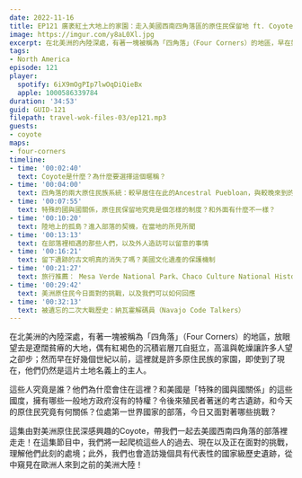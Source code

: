 ```yaml
---
date: 2022-11-16
title: EP121 廣袤紅土大地上的家園：走入美國西南四角落區的原住民保留地 ft. Coyote
image: https://imgur.com/y8aL0Xl.jpg
excerpt: 在北美洲的內陸深處，有著一塊被稱為「四角落」（Four Corners）的地區，早在好幾個世紀以前，這裡就是許多原住民族的家園，直到現在。這些人究竟是誰？他們為什麼會住在這裡？今日又面對著哪些挑戰？這集由對美洲原住民深感興趣的Coyote，帶我們一起去四角落的部落裡走走！
tags:
- North America
episode: 121
player:
  spotify: 6iX9mOgPIp7lwOqDiQieBx
  apple: 1000586339784
duration: '34:53'
guid: GUID-121
filepath: travel-wok-files-03/ep121.mp3
guests:
- coyote
maps:
- four-corners
timeline:
- time: '00:02:40'
  text: Coyote是什麼？為什麼要選擇這個暱稱？
- time: '00:04:00'
  text: 四角落的兩大原住民族系統：較早居住在此的Ancestral Puebloan，與較晚來到的Navajo、Apache等
- time: '00:07:55'
  text: 特殊的國與國關係，原住民保留地究竟是個怎樣的制度？和外面有什麼不一樣？ 
- time: '00:10:20'
  text: 陸地上的孤島？進入部落的契機，在當地的所見所聞
- time: '00:13:13'
  text: 在部落裡相遇的那些人們，以及外人造訪可以留意的事情
- time: '00:16:21'
  text: 留下遺跡的古文明真的消失了嗎？美國文化遺產的保護機制
- time: '00:21:27'
  text: 旅行推薦： Mesa Verde National Park、Chaco Culture National Historical Park、Taos Pueblo
- time: '00:29:42'
  text: 美洲原住民今日面對的挑戰，以及我們可以如何回應
- time: '00:32:13'
  text: 被遺忘的二次大戰歷史：納瓦霍解碼員（Navajo Code Talkers）
---
```

在北美洲的內陸深處，有著一塊被稱為「四角落」（Four Corners）的地區，放眼望去是遼闊貧瘠的大地，偶有紅褐色的沉積岩層兀自挺立，高溫與乾燥讓許多人望之卻步；然而早在好幾個世紀以前，這裡就是許多原住民族的家園，即使到了現在，他們仍然是這片土地名義上的主人。

這些人究竟是誰？他們為什麼會住在這裡？和美國是「特殊的國與國關係」的這些國度，擁有哪些一般地方政府沒有的特權？令後來殖民者著迷的考古遺跡，和今天的原住民究竟有何關係？位處第一世界國家的部落，今日又面對著哪些挑戰？

這集由對美洲原住民深感興趣的Coyote，帶我們一起去美國西南四角落的部落裡走走！在這集節目中，我們將一起爬梳這些人的過去、現在以及正在面對的挑戰，理解他們此刻的處境；此外，我們也會造訪幾個具有代表性的國家級歷史遺跡，從中窺見在歐洲人來到之前的美洲大陸！

